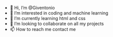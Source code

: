 - 👋 Hi, I’m @Giventonio
- 👀 I’m interested in coding and machine learning
- 🌱 I’m currently learning html and css
- 💞️ I’m looking to collaborate on all my projects
- 📫 How to reach me contact me

<!---
Giventonio/Giventonio is a ✨ special ✨ repository because its `README.md` (this file) appears on your GitHub profile.
You can click the Preview link to take a look at your changes.
--->
